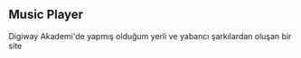 **Music Player**
------------
Digiway Akademi'de yapmış olduğum yerli ve yabancı şarkılardan oluşan bir site
